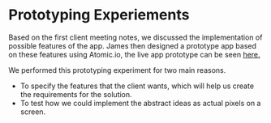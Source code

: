 Prototyping Experiements
========================

Based on the first client meeting notes, we discussed the implementation of possible features of the app. James then designed a prototype app based on these features using Atomic.io, the live app prototype can be seen [here.](https://app.atomic.io/d/7w6BSbwPqoL0)

We performed this prototyping experiment for two main reasons.

- To specify the features that the client wants, which will help us create the requirements for the solution. 
- To test how we could implement the abstract ideas as actual pixels on a screen.



